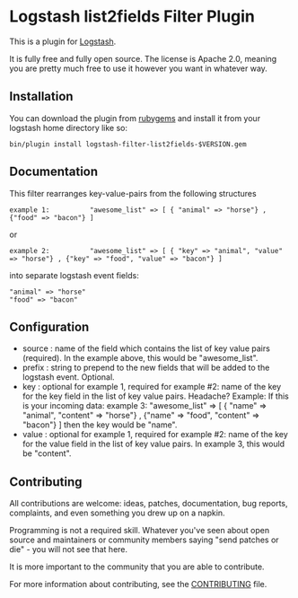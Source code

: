# Logstash list2fields Filter Plugin


This is a plugin for [Logstash](https://github.com/elastic/logstash).

It is fully free and fully open source. The license is Apache 2.0, meaning you are pretty much free to use it however you want in whatever way.

## Installation

You can download the plugin from [rubygems](https://rubygems.org/gems/logstash-filter-list2fields) and install it from your logstash home directory like so:

	bin/plugin install logstash-filter-list2fields-$VERSION.gem

## Documentation

This filter rearranges key-value-pairs from the following structures

	example 1: 			"awesome_list" => [ { "animal" => "horse"} , {"food" => "bacon"} ]

or
  
	example 2: 			"awesome_list" => [ { "key" => "animal", "value" => "horse"} , {"key" => "food", "value" => "bacon"} ]

into separate logstash event fields:

	"animal" => "horse"
	"food" => "bacon"

## Configuration

* source 	: name of the field which contains the list of key value pairs (required). In the example above, this would be "awesome_list".
* prefix	: string to prepend to the new fields that will be added to the logstash event. Optional.
* key 		: optional for example 1, required for example #2: name of the key for the key field in the list of key value pairs. Headache? Example: If this is your incoming data:
	example 3: 			"awesome_list" => [ { "name" => "animal", "content" => "horse"} , {"name" => "food", "content" => "bacon"} ]
then the key would be "name".
* value 	: optional for example 1, required for example #2: name of the key for the value field in the list of key value pairs. In example 3, this would be "content".


## Contributing

All contributions are welcome: ideas, patches, documentation, bug reports, complaints, and even something you drew up on a napkin.

Programming is not a required skill. Whatever you've seen about open source and maintainers or community members  saying "send patches or die" - you will not see that here.

It is more important to the community that you are able to contribute.

For more information about contributing, see the [CONTRIBUTING](https://github.com/elastic/logstash/blob/master/CONTRIBUTING.md) file.